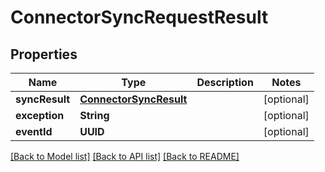 # ConnectorSyncRequestResult

## Properties
Name | Type | Description | Notes
------------ | ------------- | ------------- | -------------
**syncResult** | [**ConnectorSyncResult**](ConnectorSyncResult) |  | [optional] 
**exception** | **String** |  | [optional] 
**eventId** | **UUID** |  | [optional] 

[[Back to Model list]](../README#documentation-for-models) [[Back to API list]](../README#documentation-for-api-endpoints) [[Back to README]](../README)


